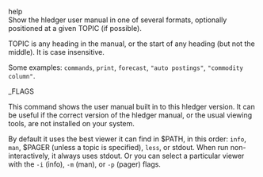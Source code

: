 help\
Show the hledger user manual in one of several formats,
optionally positioned at a given TOPIC (if possible).

TOPIC is any heading in the manual,
or the start of any heading (but not the middle).
It is case insensitive.

Some examples: 
`commands`, `print`, `forecast`, `"auto postings"`, `"commodity column"`.

_FLAGS

This command shows the user manual built in to this hledger version.
It can be useful if the correct version of the hledger manual,
or the usual viewing tools, are not installed on your system.

By default it uses the best viewer it can find in $PATH, in this order:
`info`, `man`, $PAGER (unless a topic is specified), `less`, or stdout.
When run non-interactively, it always uses stdout.
Or you can select a particular viewer with the 
`-i` (info), `-m` (man), or `-p` (pager) flags.
